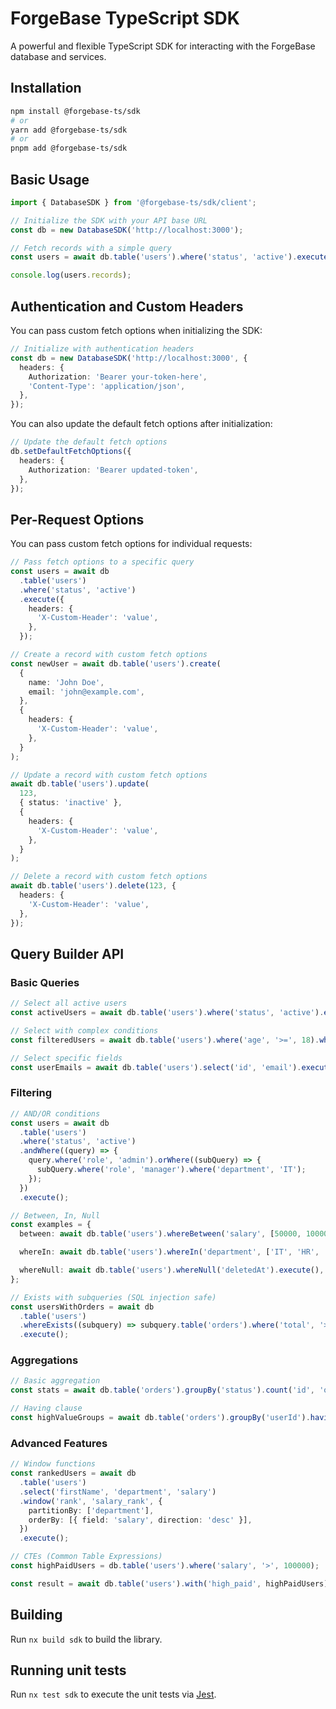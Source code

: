 # ForgeBase TypeScript SDK

A powerful and flexible TypeScript SDK for interacting with the ForgeBase database and services.

## Installation

```bash
npm install @forgebase-ts/sdk
# or
yarn add @forgebase-ts/sdk
# or
pnpm add @forgebase-ts/sdk
```

## Basic Usage

```typescript
import { DatabaseSDK } from '@forgebase-ts/sdk/client';

// Initialize the SDK with your API base URL
const db = new DatabaseSDK('http://localhost:3000');

// Fetch records with a simple query
const users = await db.table('users').where('status', 'active').execute();

console.log(users.records);
```

## Authentication and Custom Headers

You can pass custom fetch options when initializing the SDK:

```typescript
// Initialize with authentication headers
const db = new DatabaseSDK('http://localhost:3000', {
  headers: {
    Authorization: 'Bearer your-token-here',
    'Content-Type': 'application/json',
  },
});
```

You can also update the default fetch options after initialization:

```typescript
// Update the default fetch options
db.setDefaultFetchOptions({
  headers: {
    Authorization: 'Bearer updated-token',
  },
});
```

## Per-Request Options

You can pass custom fetch options for individual requests:

```typescript
// Pass fetch options to a specific query
const users = await db
  .table('users')
  .where('status', 'active')
  .execute({
    headers: {
      'X-Custom-Header': 'value',
    },
  });

// Create a record with custom fetch options
const newUser = await db.table('users').create(
  {
    name: 'John Doe',
    email: 'john@example.com',
  },
  {
    headers: {
      'X-Custom-Header': 'value',
    },
  }
);

// Update a record with custom fetch options
await db.table('users').update(
  123,
  { status: 'inactive' },
  {
    headers: {
      'X-Custom-Header': 'value',
    },
  }
);

// Delete a record with custom fetch options
await db.table('users').delete(123, {
  headers: {
    'X-Custom-Header': 'value',
  },
});
```

## Query Builder API

### Basic Queries

```typescript
// Select all active users
const activeUsers = await db.table('users').where('status', 'active').execute();

// Select with complex conditions
const filteredUsers = await db.table('users').where('age', '>=', 18).where('status', 'active').execute();

// Select specific fields
const userEmails = await db.table('users').select('id', 'email').execute();
```

### Filtering

```typescript
// AND/OR conditions
const users = await db
  .table('users')
  .where('status', 'active')
  .andWhere((query) => {
    query.where('role', 'admin').orWhere((subQuery) => {
      subQuery.where('role', 'manager').where('department', 'IT');
    });
  })
  .execute();

// Between, In, Null
const examples = {
  between: await db.table('users').whereBetween('salary', [50000, 100000]).execute(),

  whereIn: await db.table('users').whereIn('department', ['IT', 'HR', 'Finance']).execute(),

  whereNull: await db.table('users').whereNull('deletedAt').execute(),
};

// Exists with subqueries (SQL injection safe)
const usersWithOrders = await db
  .table('users')
  .whereExists((subquery) => subquery.table('orders').where('total', '>', 1000))
  .execute();
```

### Aggregations

```typescript
// Basic aggregation
const stats = await db.table('orders').groupBy('status').count('id', 'order_count').sum('total', 'total_amount').avg('total', 'average_amount').execute();

// Having clause
const highValueGroups = await db.table('orders').groupBy('userId').having('total_amount', '>', 1000).sum('total', 'total_amount').execute();
```

### Advanced Features

```typescript
// Window functions
const rankedUsers = await db
  .table('users')
  .select('firstName', 'department', 'salary')
  .window('rank', 'salary_rank', {
    partitionBy: ['department'],
    orderBy: [{ field: 'salary', direction: 'desc' }],
  })
  .execute();

// CTEs (Common Table Expressions)
const highPaidUsers = db.table('users').where('salary', '>', 100000);

const result = await db.table('users').with('high_paid', highPaidUsers).execute();
```

## Building

Run `nx build sdk` to build the library.

## Running unit tests

Run `nx test sdk` to execute the unit tests via [Jest](https://jestjs.io).

